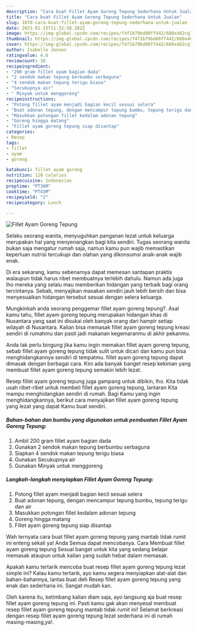 ```yaml
---
description: "Cara buat Fillet Ayam Goreng Tepung Sederhana Untuk Jualan"
title: "Cara buat Fillet Ayam Goreng Tepung Sederhana Untuk Jualan"
slug: 1070-cara-buat-fillet-ayam-goreng-tepung-sederhana-untuk-jualan
date: 2021-01-15T11:32:58.282Z
image: https://img-global.cpcdn.com/recipes/f4f1b79bd80ff442/680x482cq70/fillet-ayam-goreng-tepung-foto-resep-utama.jpg
thumbnail: https://img-global.cpcdn.com/recipes/f4f1b79bd80ff442/680x482cq70/fillet-ayam-goreng-tepung-foto-resep-utama.jpg
cover: https://img-global.cpcdn.com/recipes/f4f1b79bd80ff442/680x482cq70/fillet-ayam-goreng-tepung-foto-resep-utama.jpg
author: Isabelle Jensen
ratingvalue: 4.6
reviewcount: 10
recipeingredient:
- "200 gram fillet ayam bagian dada"
- "2 sendok makan tepung berbumbu serbaguna"
- "4 sendok makan tepung terigu biasa"
- "Secukupnya air"
- " Minyak untuk menggoreng"
recipeinstructions:
- "Potong fillet ayam menjadi bagian kecil sesuai selera"
- "Buat adonan tepung, dengan mencampur tepung bumbu, tepung terigu dan air"
- "Masukkan potongan fillet kedalam adonan tepung"
- "Goreng hingga matang"
- "Fillet ayam goreng tepung siap disantap"
categories:
- Resep
tags:
- fillet
- ayam
- goreng

katakunci: fillet ayam goreng 
nutrition: 128 calories
recipecuisine: Indonesian
preptime: "PT36M"
cooktime: "PT43M"
recipeyield: "2"
recipecategory: Lunch

---
```



![Fillet Ayam Goreng Tepung](https://img-global.cpcdn.com/recipes/f4f1b79bd80ff442/680x482cq70/fillet-ayam-goreng-tepung-foto-resep-utama.jpg)

Selaku seorang wanita, menyuguhkan panganan lezat untuk keluarga merupakan hal yang menyenangkan bagi kita sendiri. Tugas seorang  wanita bukan saja mengatur rumah saja, namun kamu pun wajib memastikan keperluan nutrisi tercukupi dan olahan yang dikonsumsi anak-anak wajib enak.

Di era  sekarang, kamu sebenarnya dapat memesan santapan praktis walaupun tidak harus ribet membuatnya terlebih dahulu. Namun ada juga lho mereka yang selalu mau memberikan hidangan yang terbaik bagi orang tercintanya. Sebab, menyajikan masakan sendiri jauh lebih bersih dan bisa menyesuaikan hidangan tersebut sesuai dengan selera keluarga. 



Mungkinkah anda seorang penggemar fillet ayam goreng tepung?. Asal kamu tahu, fillet ayam goreng tepung merupakan hidangan khas di Nusantara yang saat ini disukai oleh banyak orang dari hampir setiap wilayah di Nusantara. Kalian bisa memasak fillet ayam goreng tepung kreasi sendiri di rumahmu dan pasti jadi makanan kegemaranmu di akhir pekanmu.

Anda tak perlu bingung jika kamu ingin memakan fillet ayam goreng tepung, sebab fillet ayam goreng tepung tidak sulit untuk dicari dan kamu pun bisa menghidangkannya sendiri di tempatmu. fillet ayam goreng tepung dapat dimasak dengan berbagai cara. Kini ada banyak banget resep kekinian yang membuat fillet ayam goreng tepung semakin lebih lezat.

Resep fillet ayam goreng tepung juga gampang untuk dibikin, lho. Kita tidak usah ribet-ribet untuk membeli fillet ayam goreng tepung, lantaran Kita mampu menghidangkan sendiri di rumah. Bagi Kamu yang ingin menghidangkannya, berikut cara menyajikan fillet ayam goreng tepung yang lezat yang dapat Kamu buat sendiri.

<!--inarticleads1-->

##### Bahan-bahan dan bumbu yang digunakan untuk pembuatan Fillet Ayam Goreng Tepung:

1. Ambil 200 gram fillet ayam bagian dada
1. Gunakan 2 sendok makan tepung berbumbu serbaguna
1. Siapkan 4 sendok makan tepung terigu biasa
1. Gunakan Secukupnya air
1. Gunakan  Minyak untuk menggoreng




<!--inarticleads2-->

##### Langkah-langkah menyiapkan Fillet Ayam Goreng Tepung:

1. Potong fillet ayam menjadi bagian kecil sesuai selera
1. Buat adonan tepung, dengan mencampur tepung bumbu, tepung terigu dan air
1. Masukkan potongan fillet kedalam adonan tepung
1. Goreng hingga matang
1. Fillet ayam goreng tepung siap disantap




Wah ternyata cara buat fillet ayam goreng tepung yang mantab tidak rumit ini enteng sekali ya! Anda Semua dapat mencobanya. Cara Membuat fillet ayam goreng tepung Sesuai banget untuk kita yang sedang belajar memasak ataupun untuk kalian yang sudah hebat dalam memasak.

Apakah kamu tertarik mencoba buat resep fillet ayam goreng tepung lezat simple ini? Kalau kamu tertarik, ayo kamu segera menyiapkan alat-alat dan bahan-bahannya, lantas buat deh Resep fillet ayam goreng tepung yang enak dan sederhana ini. Sangat mudah kan. 

Oleh karena itu, ketimbang kalian diam saja, ayo langsung aja buat resep fillet ayam goreng tepung ini. Pasti kamu gak akan menyesal membuat resep fillet ayam goreng tepung mantab tidak rumit ini! Selamat berkreasi dengan resep fillet ayam goreng tepung lezat sederhana ini di rumah masing-masing,ya!.

